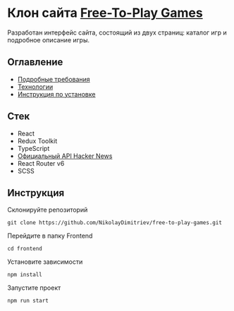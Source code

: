 # Клон сайта [Free-To-Play Games](https://www.freetogame.com/)

Разработан интерфейс сайта, состоящий из двух страниц: каталог игр и подробное описание игры.

## Оглавление

* [Подробные требования](https://github.com/avito-tech/frontend-trainee-assignment-2023)
* [Технологии](#стек)
* [Инструкция по установке](#инструкция)

## Стек

- React
- Redux Toolkit
- TypeScript
- [Официальный API Hacker News](https://github.com/HackerNews/API)
- React Router v6
- SCSS

## Инструкция

Склонируйте репозиторий
```
git clone https://github.com/NikolayDimitriev/free-to-play-games.git
```

Перейдите в папку Frontend
```
cd frontend
```

Установите зависимости 
```
npm install
```

Запустите проект
```
npm run start
```

